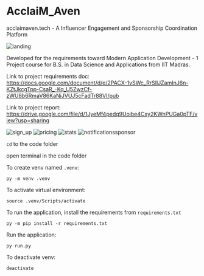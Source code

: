 # AcclaiM_Aven

acclaimaven.tech - A Influencer Engagement and Sponsorship Coordination Platform

![landing](https://github.com/user-attachments/assets/d4c88665-b706-4e9d-aa4e-3f1f91fcb5e7)


Developed for the requirements toward Modern Application Development - 1 Project course for B.S. in Data Science and Applications from IIT Madras.

Link to project requirements doc: https://docs.google.com/document/d/e/2PACX-1vSWc_RrSIlJZamInJ6n-KZtJkcgTpp-CsaR_-Kq_U5ZwzCf-zWU8b6RmaV86KaNiJVUJ5cFadTr88VI/pub

Link to project report: https://drive.google.com/file/d/1JyeMf4pedq9Uoibe4Cxy2KWnPUGa0pTF/view?usp=sharing

![sign_up](https://github.com/user-attachments/assets/0cfc4a25-e6a4-4c71-8650-225bce15d1c8)
![pricing](https://github.com/user-attachments/assets/cdc1bb1f-d93a-40c9-8294-1d881fa4a583)
![stats](https://github.com/user-attachments/assets/4ab2652b-8764-474a-ac58-063223a9b51d)
![notificationssponsor](https://github.com/user-attachments/assets/dc3ab18b-4f2d-4887-99ac-c754f808f9e0)



`cd` to the code folder 

open terminal in the code folder

To create venv named `.venv`:

`py -m venv .venv`

To activate virtual environment:

`source .venv/Scripts/activate`

To run the application, install the requirements from  `requirements.txt`

`py -m pip install -r requirements.txt`

Run the application:

`py run.py`

To deactivate venv:

`deactivate`

